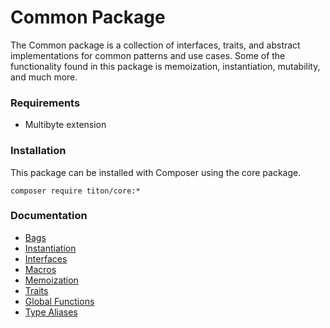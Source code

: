 # Common Package #

The Common package is a collection of interfaces, traits, and abstract implementations for common patterns and use cases. Some of the functionality found in this package is memoization, instantiation, mutability, and much more.

### Requirements ###

* Multibyte extension

### Installation ###

This package can be installed with Composer using the core package.

```shell
composer require titon/core:*
```

### Documentation ###

* [Bags](bags.md)
* [Instantiation](instantiation.md)
* [Interfaces](interfaces.md)
* [Macros](macros.md)
* [Memoization](memoization.md)
* [Traits](traits.md)
* [Global Functions](functions.md)
* [Type Aliases](types.md)
